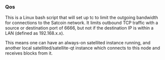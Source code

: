 ### Qos ###

This is a Linux bash script that will set up tc to limit the outgoing bandwidth for connections to the Satcoin network. It limits outbound TCP traffic with a source or destination port of 6666, but not if the destination IP is within a LAN (defined as 192.168.x.x).

This means one can have an always-on satellited instance running, and another local satellited/satellite-qt instance which connects to this node and receives blocks from it.
